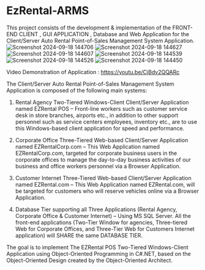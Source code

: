 # EzRental-ARMS
This project consists of the development & implementation of the FRONT-END CLIENT , GUI APPLICATION , Database and Web Application for the Client/Server Auto Rental Point-of-Sales Management System Application.
![Screenshot 2024-09-18 144706](https://github.com/user-attachments/assets/d30b2802-f222-4561-8a21-a6d0d9f6f8ce)
![Screenshot 2024-09-18 144627](https://github.com/user-attachments/assets/59aa8620-17c4-4be9-89e6-859b4f8a8f13)
![Screenshot 2024-09-18 144607](https://github.com/user-attachments/assets/82bfef21-d71e-4adf-a209-ae350ea0f3f4)
![Screenshot 2024-09-18 144539](https://github.com/user-attachments/assets/c5db39eb-4c2a-490e-b65a-e026a4fa967f)
![Screenshot 2024-09-18 144526](https://github.com/user-attachments/assets/49717f62-93ff-4ae1-b7ce-4fb754a7754f)
![Screenshot 2024-09-18 144450](https://github.com/user-attachments/assets/204fb7b4-af06-4d46-bcea-0e7fd3dad9c1)

Video Demonstration of Application : https://youtu.be/CjBdv2QQARc

The Client/Server Auto Rental Point-of-Sales Management System Application is composed of the following main systems:

 1. Rental Agency Two-Tiered Windows-Client Client/Server Application named EZRental POS – Front-line workers such as customer service desk in store branches, airports etc., in addition to other support personnel such as service centers employees, inventory etc., are to use this Windows-based client application for speed and performance.

 2. Corporate Office Three-Tiered Web-based Client/Server Application named EZRentalCorp.com – This Web Application named EZRentalCorp.com, targeted for corporate business users in the corporate offices to manage the day-to-day business activities of our business and office workers personnel via a Browser Application.

3. Customer Internet Three-Tiered Web-based Client/Server Application named EZRental.com – This Web Application named EZRental.com,  will be targeted for customers who will reserve vehicles online via a Browser Application.

 4. Database Tier supporting all Three Applications (Rental Agency, Corporate Office & Customer Internet) – Using MS SQL Server. All the front-end applications (Two-Tier Window for agencies, Three-tiered Web for Corporate Offices, and Three-Tier Web for Customers Internet application) will SHARE the same DATABASE TIER.

The goal is to  implement The EZRental POS Two-Tiered Windows-Client Application using Object-Oriented Programming in C#.NET, based on the Object-Oriented Design created by the Object-Oriented Architect.
